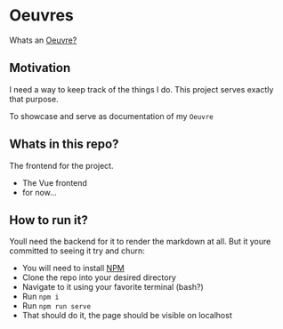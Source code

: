 # Oeuvres

Whats an [Oeuvre?](https://www.oxfordreference.com/view/10.1093/oi/authority.20110803100246262#:~:text=The%20French%20word%20for%20a,writer's%20principal%20work%20or%20masterpiece.)

## Motivation
I need a way to keep track of the things I do. This project serves exactly that purpose.

To showcase and serve as documentation of my `Oeuvre`

## Whats in this repo?
The frontend for the project.
- The Vue frontend
- for now...

## How to run it?
Youll need the backend for it to render the markdown at all.
But it youre committed to seeing it try and churn:
- You will need to install [NPM](https://www.npmjs.com/)
- Clone the repo into your desired directory
- Navigate to it using your favorite terminal (bash?)
- Run `npm i`
- Run `npm run serve`
- That should do it, the page should be visible on localhost

